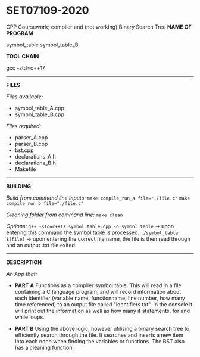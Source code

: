 # SET07109-2020
CPP Coursework; compiler and (not working) Binary Search Tree
**NAME OF PROGRAM**

symbol_table
symbol_table_B

**TOOL CHAIN**

gcc -std=c++17
________________________________________________________________________________________________________________________

**FILES**

*Files available:*
- symbol_table_A.cpp
- symbol_table_B.cpp

*Files required:*
- parser_A.cpp
- parser_B.cpp
- bst.cpp
- declarations_A.h
- declarations_B.h
- Makefile
________________________________________________________________________________________________________________________

**BUILDING**

*Build from command line inputs:* 
`make compile_run_a file="./file.c"`
`make compile_run_b file="./file.c"`

*Cleaning folder from command line:*
`make clean`

*Options:*
`g++ -std=c++17 symbol_table.cpp -o symbol_table` -> upon entering
this command the symbol table is processed.
`./symbol_table $(file)` -> upon entering the correct file name, 
the file is then read through and an output .txt file
exited.

________________________________________________________________________________________________________________________

**DESCRIPTION**

*An App that:*

* **PART A**
  Functions as a compiler symbol table. This will read in a
  file containing a C language program, and will record
  information about each identifier (variable name,
  functionname, line number, how many time referenced) to an output file called "identifiers.txt". In the console it will print out the information as well as how many if statements, for and while loops.

* **PART B**
  Using the above logic, however utilising a binary search tree
  to efficiently search through the file. It searches and
  inserts a new item into each node when finding the variables
  or functions. The BST also has a cleaning function.
